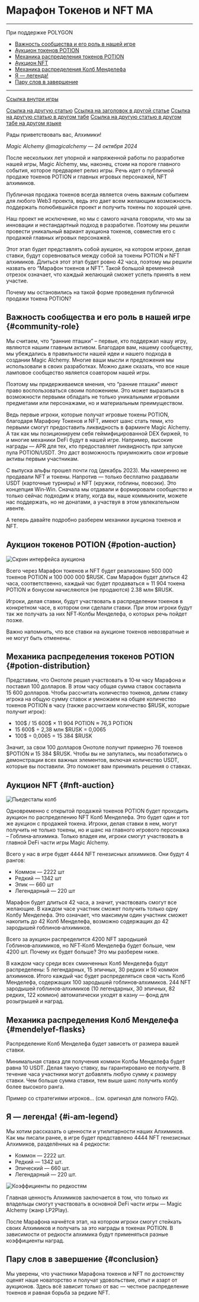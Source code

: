 # Марафон Токенов и NFT MA

---

При поддержке POLYGON

- [Важность сообщества и его роль в нашей игре](#community-role)
- [Аукцион токенов POTION](#potion-auction)
- [Механика распределения токенов POTION](#potion-distribution)
- [Аукцион NFT](#nft-auction)
- [Механика распределения Колб Менделефа](#mendelyef-flasks)
- [Я — легенда!](#i-am-legend)
- [Пару слов в завершение](#conclusion)

---

[Ссылка внутри игры](/world/tavern)

[Ссылка на другую статью](../../articles/Статистика_по_бете/Статистика_по_бете_ru.md)
[Ссылка на заголовок в другой статье](../../articles/Ребаланс_Magic_Towers/Ребаланс_Magic_Towers_ru.md#conclusion)
[Ссылка на другую статью в другом табе](../../articles/О_существах_магических._Часть_2/О_существах_магических._Часть_2_ru.md)
[Ссылка на другую статью в другом табе на другом языке](../../articles/Second_AMA_Session_Magic_Alchemy/Second_AMA_Session_Magic_Alchemy_en.md)

Рады приветствовать вас, Алхимики!

_Magic Alchemy @magicalchemy — 24 октября 2024_

После нескольких лет упорной и напряженной работы по разработке нашей игры, Magic Alchemy, мы, наконец, стоим на пороге главного события, которое предваряет релиз игры. Речь идет о публичной продаже токенов POTION и главных игровых персонажей, NFT алхимиков.

Публичная продажа токенов всегда является очень важным событием для любого Web3 проекта, ведь это дает всем желающим возможность поддержать полюбившийся проект и получить токены по хорошей цене.

Наш проект не исключение, но мы с самого начала говорили, что мы за инновации и нестандартный подход в разработке. Поэтому мы решили провести уникальный вариант аукциона токенов, совместив его с продажей главных игровых персонажей.

Этот этап будет представлять собой аукцион, на котором игроки, делая ставки, будут соревноваться между собой за токены POTION и NFT алхимиков. Длиться этот этап будет ровно 42 часа, поэтому мы решили назвать его “Марафон токенов и NFT”. Такой большой временной отрезок означает, что каждый желающий сможет успеть принять в нем участие.

Почему мы остановились на такой форме проведения публичной продажи токена POTION?

## Важность сообщества и его роль в нашей игре {#community-role}

Мы считаем, что “ранние пташки” – первые, кто поддержал нашу игру, являются нашим главным активом. Благодаря вам, нашему сообществу, мы убеждались в правильности нашей идеи и нашего подхода в создании Magic Alchemy. Многие ваши мысли и предложения мы использовали в своих разработках. Можно даже сказать, что все наше ламповое сообщество является соавтором нашей игры.

Поэтому мы придерживаемся мнения, что “ранние пташки” имеют право воспользоваться своим положением. Это может выразиться в возможности первыми обладать не только уникальными игровыми предметами или персонажами, но и материальным преимуществом.

Ведь первые игроки, которые получат игровые токены POTION, благодаря Марафону Токенов и NFT, имеют шанс стать теми, кто первыми смогут предоставить ликвидность в фарминге Magic Alchemy. А так как мы позиционируем себя геймифицированной DEX биржей, то и многие механики DeFi будут в нашей игре. Например, высокие награды — APR для тех, кто предоставляет ликвидность при запуске пула POTION/USDT. Это даст возможность приумножить свои игровые активы первым участникам.

С выпуска альфы прошел почти год (декабрь 2023). Мы намеренно не продавали NFT и токены. Напротив — только бесплатно раздавали USDT (карточные турниры) и NFT (кружки, гоблины, повозки). Это концепция Win‑Win. Сначала мы отдавали и формировали сообщество и только сейчас подходим к этапу, когда вы, наше коммьюнити, можете нас поддержать, но не донатами, а участвуя в этом увлекательном ивенте.

А теперь давайте подробно разберем механики аукциона токенов и NFT.

## Аукцион токенов POTION {#potion-auction}

![Скрин интерфейса аукциона](images/abode.2x.png)

Всего через Марафон токенов и NFT будет реализовано 500 000 токенов POTION и 100 000 000 $RUSK. Сам Марафон будет длиться 42 часа, соответственно, каждый час будет продаваться ≈ 11 904 токена POTION и бонусом начисляются (не продаются) 2.38 млн $RUSK.

Игроки, делая ставки, будут участвовать в распределении токенов в конкретном часе, в котором они сделали ставки. При этом игроки будут так же получать за них NFT‑Колбы Менделефа, о которых речь пойдет позже.

Важно напомнить, что все ставки на аукционе токенов невозвратные и не могут быть отменены.

## Механика распределения токенов POTION {#potion-distribution}

Представим, что Онотоле решил участвовать в 10‑м часу Марафона и поставил 100 долларов. В этом часу общая сумма ставок составила 15 600 долларов. Чтобы рассчитать количество токенов, делим ставку игрока на общую сумму ставок и умножаем на общее количество токенов POTION в часу (также рассчитаем количество $RUSK, которые получит игрок):

- 100$ / 15 600$ × 11 904 POTION ≈ 76,3 POTION
- 15 600$ ÷ 2,38 млн $RUSK = 0,0065
- 100$ ÷ 0,0065 = 15 384 $RUSK

Значит, за свои 100 долларов Онотоле получит примерно 76 токенов $POTION и 15 384 $RUSK. Чтобы вы не запутались, мы позаботились о демонстрации всех важных элементов, включая количество USDT, которые вы поставили. Это поможет вам принимать решения о ставках.

## Аукцион NFT {#nft-auction}

![Пьедесталы колб](images/altar.2x.png)

Одновременно с открытой продажей токенов POTION будет проходить аукцион по распределению NFT Колб Менделефа. Это будет один и тот же аукцион с продажей токена. Игроки, делая ставки в нем, могут получить не только токены, но и шанс на главного игрового персонажа – Гоблина‑алхимика. Только владея им, игроки смогут участвовать в главной DeFi части игры Magic Alchemy.

Всего у нас в игре будет 4444 NFT генезисных алхимиков. Они будут 4 рангов:

- Коммон — 2222 шт
- Редкий — 1342 шт
- Эпик — 660 шт
- Легендарный — 220 шт

Марафон будет длиться 42 часа, а значит, участвовать смогут все желающие. В каждом часе участник сможет получить только одну Колбу Менделефа. Это означает, что максимум один участник сможет накопить до 42 Колб Менделефа, возможно содержащих до 42 зародышей гоблинов‑алхимиков.

Всего за аукцион распределится 4200 NFT зародышей Гоблинов‑алхимиков, но NFT‑Колб Менделефа будет больше, чем 4200 шт. Почему их будет больше? Это мы разберем ниже.

В каждом часу среди всех сминченных Колб Менделефа будут распределены: 5 легендарных, 15 эпичных, 30 редких и 50 коммон алхимиков. Итого каждый час будет распределяться своя часть Колб Менделефа, содержащих 100 зародышей гоблинов‑алхимиков. 244 NFT зародышей гоблинов‑алхимиков (10 легендарных, 30 эпичных, 82 редких, 122 коммон) автоматически уходят в казну — фонд для розыгрышей и наград.

## Механика распределения Колб Менделефа {#mendelyef-flasks}

Распределение Колб Менделефа будет зависеть от размера вашей ставки.

Минимальная ставка для получения коммон Колбы Менделефа будет равна 10 USDT. Делая такую ставку, вы гарантировано ее получите. В течение часа участники могут добавлять любую сумму к размеру ставки. Чем больше сумма ставки, тем выше шанс получить колбу более высокого ранга.

Пример со стратегиями игроков… (см. оригинал для полного FAQ).

## Я — легенда! {#i-am-legend}

Мы хотим рассказать о ценности и утилитарности наших Алхимиков. Как мы писали ранее, в игре будет представлено 4444 NFT генезисных Алхимиков, разделённых на 4 редкости:

- Коммон — 2222 шт.
- Редкий — 1342 шт.
- Эпический — 660 шт.
- Легендарный — 220 шт.

![Коэффициенты по редкостям](images/table.2x.png)

Главная ценность Алхимиков заключается в том, что только их владельцы смогут участвовать в основной DeFi части игры — Magic Alchemy (жанр LP2Play).

После Марафона начнётся этап, на котором игроки смогут стейкать своих Алхимиков и получать за это награды в токенах POTION. В зависимости от редкости алхимика будут применяться разные коэффициенты наград.

## Пару слов в завершение {#conclusion}

Мы уверены, что участники Марафона токенов и NFT по достоинству оценят наше новаторство и получат удовольствие, опыт и азарт от аукционов. Здесь всё зависит только от вас — честное распределение токенов и равная борьба за редкие NFT.
